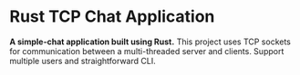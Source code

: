 # Rust TCP Chat Application
**A simple-chat application built using Rust.** This project uses TCP sockets for communication between a
multi-threaded server and clients. Support multiple users and straightforward CLI.

